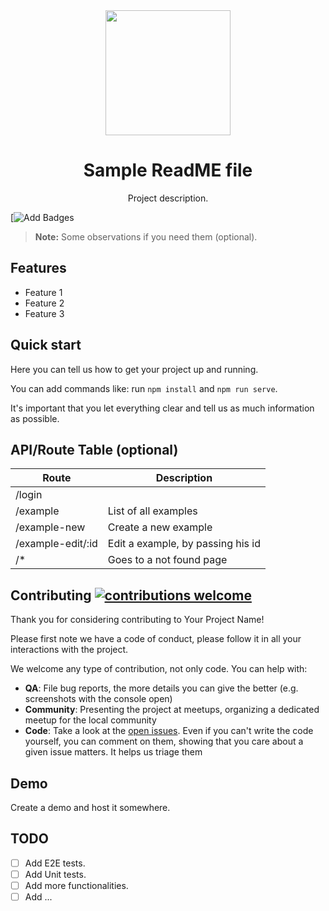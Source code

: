 <div align="center">
  <img src="./img/ff_logo2013.png" width="200px">
  <h1>Sample ReadME file</h1>
</div>

<p align="center">
  Project description.
</p>

[![Add Badges](https://img.shields.io/badge/add%20badges-here-green.svg)

> **Note:** Some observations if you need them (optional).

## Features

* Feature 1
* Feature 2
* Feature 3

## Quick start

Here you can tell us how to get your project up and running.

You can add commands like: run `npm install` and `npm run serve`.

It's important that you let everything clear and tell us as much information as possible.

## API/Route Table (optional)

Route | Description
--- | ---
/login |
/example | List of all examples
/example-new | Create a new example
/example-edit/:id | Edit a example, by passing his id
/* | Goes to a not found page

## Contributing [![contributions welcome](https://img.shields.io/badge/contributions-welcome-brightgreen.svg?style=flat)](https://github.com/inessadl/readme/issues)

Thank you for considering contributing to Your Project Name!

Please first note we have a code of conduct, please follow it in all your interactions with the project.

We welcome any type of contribution, not only code. You can help with:
- **QA**: File bug reports, the more details you can give the better (e.g. screenshots with the console open)
- **Community**: Presenting the project at meetups, organizing a dedicated meetup for the local community
- **Code**: Take a look at the [open issues](https://github.com/inessadl/readme/issues). Even if you can't write the code yourself, you can comment on them, showing that you care about a given issue matters. It helps us triage them

## Demo

Create a demo and host it somewhere.

## TODO

* [ ] Add E2E tests.
* [ ] Add Unit tests.
* [ ] Add more functionalities.
* [ ] Add ...
